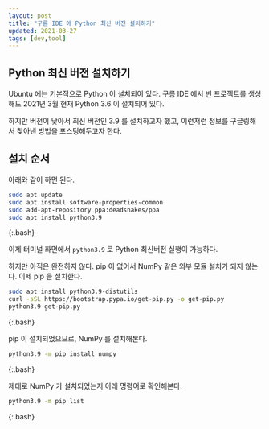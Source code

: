 ```yaml
---
layout: post
title: "구름 IDE 에 Python 최신 버전 설치하기"
updated: 2021-03-27
tags: [dev,tool]
---
```


## Python 최신 버전 설치하기

Ubuntu 에는 기본적으로 Python 이 설치되어 있다. 구름 IDE 에서 빈 프로젝트를 생성해도 2021년 3월 현재 Python 3.6 이 설치되어 있다.

하지만 버전이 낮아서 최신 버전인 3.9 를 설치하고자 했고, 이런저런 정보를 구글링해서 찾아낸 방법을 포스팅해두고자 한다.

## 설치 순서

아래와 같이 하면 된다.

```bash
sudo apt update
sudo apt install software-properties-common
sudo add-apt-repository ppa:deadsnakes/ppa
sudo apt install python3.9
```
{:.bash}

이제 터미널 화면에서 `python3.9` 로 Python 최신버전 실행이 가능하다. 

하지만 아직은 완전하지 않다. pip 이 없어서 NumPy 같은 외부 모듈 설치가 되지 않는다. 이제 pip 을 설치한다.

```bash
sudo apt install python3.9-distutils
curl -sSL https://bootstrap.pypa.io/get-pip.py -o get-pip.py
python3.9 get-pip.py
```
{:.bash}

pip 이 설치되었으므로, NumPy 를 설치해본다.

```bash
python3.9 -m pip install numpy
```
{:.bash}

제대로 NumPy 가 설치되었는지 아래 명령어로 확인해본다.

```bash
python3.9 -m pip list
```
{:.bash}